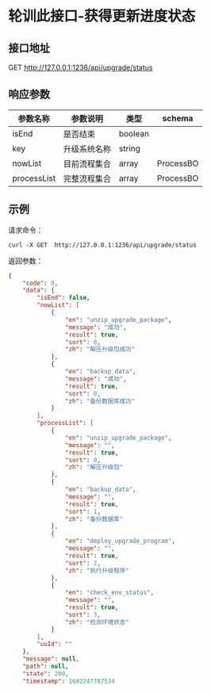 # 轮训此接口-获得更新进度状态

## 接口地址

GET http://127.0.0.1:1236/api/upgrade/status


## 响应参数

| 参数名称    | 参数说明     | 类型    | schema    |
| ----------- | ------------ | ------- | --------- |
| isEnd       | 是否结束     | boolean |           |
| key         | 升级系统名称 | string  |           |
| nowList     | 目前流程集合 | array   | ProcessBO |
| processList | 完整流程集合 | array   | ProcessBO |

## 示例

请求命令：

```console
curl -X GET  http://127.0.0.1:1236/api/upgrade/status
```

返回参数：

```json
{
    "code": 0,
    "data": {
        "isEnd": false,
        "nowList": [
            {
                "en": "unzip_upgrade_package",
                "message": "成功",
                "result": true,
                "sort": 0,
                "zh": "解压升级包成功"
            },
            {
                "en": "backup_data",
                "message": "成功",
                "result": true,
                "sort": 0,
                "zh": "备份数据库成功"
            }
        ],
        "processList": [
            {
                "en": "unzip_upgrade_package",
                "message": "",
                "result": true,
                "sort": 0,
                "zh": "解压升级包"
            },
            {
                "en": "backup_data",
                "message": "",
                "result": true,
                "sort": 1,
                "zh": "备份数据库"
            },
            {
                "en": "deploy_upgrade_program",
                "message": "",
                "result": true,
                "sort": 2,
                "zh": "执行升级程序"
            },
            {
                "en": "check_env_status",
                "message": "",
                "result": true,
                "sort": 3,
                "zh": "检测环境状态"
            }
        ],
        "uuId": ""
    },
    "message": null,
    "path": null,
    "state": 200,
    "timestamp": 1682247787534

```

